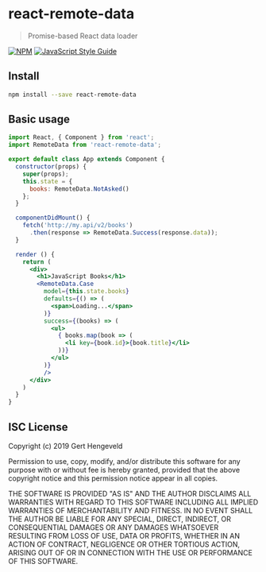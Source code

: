 # react-remote-data

>  Promise-based React data loader

[![NPM](https://img.shields.io/npm/v/react-remote-data.svg)](https://www.npmjs.com/package/react-remote-data) [![JavaScript Style Guide](https://img.shields.io/badge/code_style-standard-brightgreen.svg)](https://standardjs.com)

## Install

```bash
npm install --save react-remote-data
```

## Basic usage

```jsx
import React, { Component } from 'react';
import RemoteData from 'react-remote-data';

export default class App extends Component {
  constructor(props) {
    super(props);
    this.state = {
      books: RemoteData.NotAsked()
    };
  }

  componentDidMount() {
    fetch('http://my.api/v2/books')
      .then(response => RemoteData.Success(response.data));
  }

  render () {
    return (
      <div>
        <h1>JavaScript Books</h1>
        <RemoteData.Case
          model={this.state.books}
          defaults={() => (
            <span>Loading...</span>
          )}
          success={(books) => (
            <ul>
              { books.map(book => (
                <li key={book.id}>{book.title}</li>
              ))}
            </ul>
          )}
          />
      </div>
    )
  }
}
```

## ISC License

Copyright (c) 2019 Gert Hengeveld

Permission to use, copy, modify, and/or distribute this software for any
purpose with or without fee is hereby granted, provided that the above
copyright notice and this permission notice appear in all copies.

THE SOFTWARE IS PROVIDED "AS IS" AND THE AUTHOR DISCLAIMS ALL WARRANTIES
WITH REGARD TO THIS SOFTWARE INCLUDING ALL IMPLIED WARRANTIES OF
MERCHANTABILITY AND FITNESS. IN NO EVENT SHALL THE AUTHOR BE LIABLE FOR
ANY SPECIAL, DIRECT, INDIRECT, OR CONSEQUENTIAL DAMAGES OR ANY DAMAGES
WHATSOEVER RESULTING FROM LOSS OF USE, DATA OR PROFITS, WHETHER IN AN
ACTION OF CONTRACT, NEGLIGENCE OR OTHER TORTIOUS ACTION, ARISING OUT OF
OR IN CONNECTION WITH THE USE OR PERFORMANCE OF THIS SOFTWARE.
